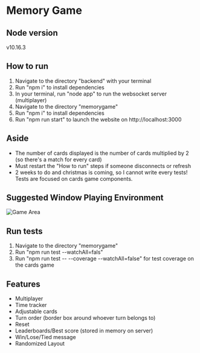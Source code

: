 # Memory Game

## Node version
v10.16.3

## How to run
1) Navigate to the directory "backend" with your terminal
2) Run "npm i" to install dependencies
3) In your terminal, run "node app" to run the websocket server (multiplayer)
4) Navigate to the directory "memorygame"
5) Run "npm i" to install dependencies
6) Run "npm run start" to launch the website on http://localhost:3000

## Aside
* The number of cards displayed is the number of cards multiplied by 2 (so there's a match for every card)
* Must restart the "How to run" steps if someone disconnects or refresh
* 2 weeks to do and christmas is coming, so I cannot write every tests! Tests are focused on cards game components.

## Suggested Window Playing Environment
![Game Area](https://imgur.com/OiGySBm.jpg)

## Run tests
1) Navigate to the directory "memorygame"
2) Run "npm run test --watchAll=fals"
3) Run "npm run test -- --coverage --watchAll=false" for test coverage on the cards game

## Features
* Multiplayer
* Time tracker
* Adjustable cards
* Turn order (border box around whoever turn belongs to)
* Reset
* Leaderboards/Best score (stored in memory on server)
* Win/Lose/Tied message
* Randomized Layout


